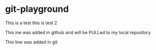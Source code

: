 # git-playground
This is  a test
this is test 2

This ine was added in github and will be PULLed to my local repository

This line was added in git
